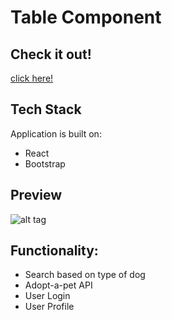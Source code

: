 # Table Component 

## Check it out! 
[click here! ](https://petventures.herokuapp.com/)

## Tech Stack
Application is built on: 
- React
- Bootstrap 



## Preview  
![alt tag](https://user-images.githubusercontent.com/53194460/167745205-4d08e559-3942-4d48-bb01-c5c79dea8a5a.png)


## Functionality:
- Search based on type of dog 
- Adopt-a-pet API
- User Login 
- User Profile


